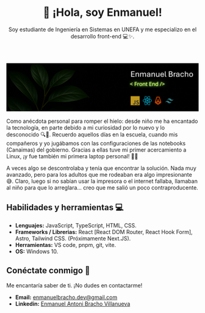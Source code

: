 <header align="center">
    <h1> 👋 ¡Hola, soy Enmanuel! </h1>
    <p>Soy estudiante de Ingeniería en Sistemas en UNEFA y me especializo en el desarrollo front-end 💻✨.</p>
</header>

![Banner principal del README, donde se muestran las tecnologías.](./assets/images/bannerLinkedin.png)

<p>
    Como anécdota personal para romper el hielo: desde niño me ha encantado la tecnología, en parte debido a mi curiosidad por lo nuevo y lo desconocido 🔍🚀. Recuerdo aquellos días en la escuela, cuando mis compañeros y yo jugábamos con las configuraciones de las notebooks (Canaimas) del gobierno. Gracias a ellas tuve mi primer acercamiento a Linux, ¡y fue también mi primera laptop personal! 🧑‍💻
</p>

<p>
    A veces algo se descontrolaba y tenía que encontrar la solución. Nada muy avanzado, pero para los adultos que me rodeaban era algo impresionante 😅. Claro, luego si no sabían usar la impresora o el internet fallaba, llamaban al niño para que lo arreglara... creo que me salió un poco contraproducente.
</p>


## Habilidades y herramientas 💻

* **Lenguajes:** JavaScript, TypeScript, HTML, CSS.
* **Frameworks / Librerias:** React [React DOM Router, React Hook Form], Astro, Tailwind CSS. (Próximamente Next.JS).
* **Herramientas:** VS code, pnpm, git, vite.
* **OS:** Windows 10.

## Conéctate conmigo 💬
Me encantaría saber de ti. ¡No dudes en contactarme!

* **Email:** enmanuelbracho.dev@gmail.com
* **Linkedin:** [Enmanuel Antoni Bracho Villanueva](https://www.linkedin.com/in/enmanuel-antoni-bracho-villanueva/)
